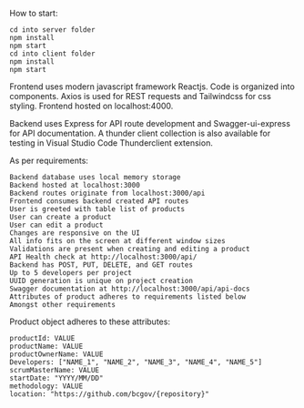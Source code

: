 How to start:

    cd into server folder
    npm install
    npm start
    cd into client folder
    npm install
    npm start

Frontend uses modern javascript framework Reactjs. Code is organized into components. Axios is used for REST requests and Tailwindcss for css styling. Frontend hosted on localhost:4000.

Backend uses Express for API route development and Swagger-ui-express for API documentation. A thunder client collection is also available for testing in Visual Studio Code Thunderclient extension.

As per requirements:

    Backend database uses local memory storage
    Backend hosted at localhost:3000
    Backend routes originate from localhost:3000/api
    Frontend consumes backend created API routes
    User is greeted with table list of products
    User can create a product
    User can edit a product
    Changes are responsive on the UI
    All info fits on the screen at different window sizes
    Validations are present when creating and editing a product
    API Health check at http://localhost:3000/api/
    Backend has POST, PUT, DELETE, and GET routes
    Up to 5 developers per project
    UUID generation is unique on project creation
    Swagger documentation at http://localhost:3000/api/api-docs
    Attributes of product adheres to requirements listed below
    Amongst other requirements

Product object adheres to these attributes:

    productId: VALUE
    productName: VALUE
    productOwnerName: VALUE
    Developers: ["NAME_1", "NAME_2", "NAME_3", "NAME_4", "NAME_5"]
    scrumMasterName: VALUE
    startDate: "YYYY/MM/DD"
    methodology: VALUE
    location: "https://github.com/bcgov/{repository}"
